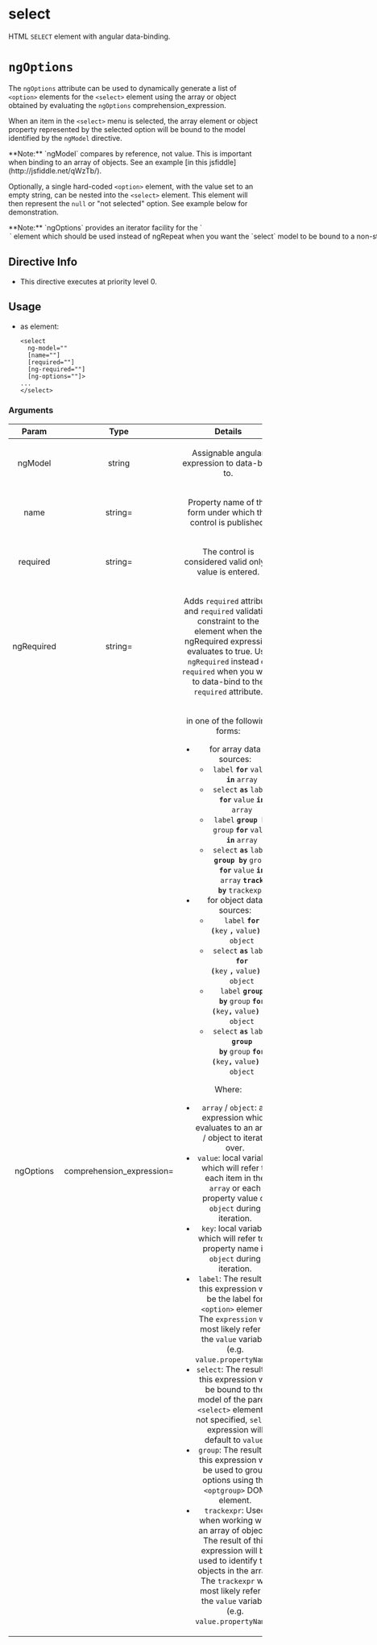 



# select








HTML `SELECT` element with angular data-binding.

# `ngOptions`

The `ngOptions` attribute can be used to dynamically generate a list of `<option>`
elements for the `<select>` element using the array or object obtained by evaluating the
`ngOptions` comprehension_expression.

When an item in the `<select>` menu is selected, the array element or object property
represented by the selected option will be bound to the model identified by the `ngModel`
directive.

<div class="alert alert-warning">
**Note:** `ngModel` compares by reference, not value. This is important when binding to an
array of objects. See an example [in this jsfiddle](http://jsfiddle.net/qWzTb/).
</div>

Optionally, a single hard-coded `<option>` element, with the value set to an empty string, can
be nested into the `<select>` element. This element will then represent the `null` or "not selected"
option. See example below for demonstration.

<div class="alert alert-warning">
**Note:** `ngOptions` provides an iterator facility for the `<option>` element which should be used instead
of ngRepeat when you want the
`select` model to be bound to a non-string value. This is because an option element can only
be bound to string values at present.
</div>








## Directive Info


* This directive executes at priority level 0.


## Usage




* as element:
    ```
    <select
      ng-model=""
      [name=""]
      [required=""]
      [ng-required=""]
      [ng-options=""]>
    ...
    </select>
    ```




### Arguments

| Param | Type | Details |
| :--: | :--: | :--: |
| ngModel | string | <p>Assignable angular expression to data-bind to.</p>  |
| name | string= | <p>Property name of the form under which the control is published.</p>  |
| required | string= | <p>The control is considered valid only if value is entered.</p>  |
| ngRequired | string= | <p>Adds <code>required</code> attribute and <code>required</code> validation constraint to the element when the ngRequired expression evaluates to true. Use <code>ngRequired</code> instead of <code>required</code> when you want to data-bind to the <code>required</code> attribute.</p>  |
| ngOptions | comprehension_expression= | <p>in one of the following forms:</p> <ul> <li>for array data sources:<ul> <li><code>label</code> <strong><code>for</code></strong> <code>value</code> <strong><code>in</code></strong> <code>array</code></li> <li><code>select</code> <strong><code>as</code></strong> <code>label</code> <strong><code>for</code></strong> <code>value</code> <strong><code>in</code></strong> <code>array</code></li> <li><code>label</code>  <strong><code>group by</code></strong> <code>group</code> <strong><code>for</code></strong> <code>value</code> <strong><code>in</code></strong> <code>array</code></li> <li><code>select</code> <strong><code>as</code></strong> <code>label</code> <strong><code>group by</code></strong> <code>group</code> <strong><code>for</code></strong> <code>value</code> <strong><code>in</code></strong> <code>array</code> <strong><code>track by</code></strong> <code>trackexpr</code></li> </ul> </li> <li>for object data sources:<ul> <li><code>label</code> <strong><code>for (</code></strong><code>key</code> <strong><code>,</code></strong> <code>value</code><strong><code>) in</code></strong> <code>object</code></li> <li><code>select</code> <strong><code>as</code></strong> <code>label</code> <strong><code>for (</code></strong><code>key</code> <strong><code>,</code></strong> <code>value</code><strong><code>) in</code></strong> <code>object</code></li> <li><code>label</code> <strong><code>group by</code></strong> <code>group</code> <strong><code>for (</code></strong><code>key</code><strong><code>,</code></strong> <code>value</code><strong><code>) in</code></strong> <code>object</code></li> <li><code>select</code> <strong><code>as</code></strong> <code>label</code> <strong><code>group by</code></strong> <code>group</code> <strong><code>for</code> <code>(</code></strong><code>key</code><strong><code>,</code></strong> <code>value</code><strong><code>) in</code></strong> <code>object</code></li> </ul> </li> </ul> <p>Where:</p> <ul> <li><code>array</code> / <code>object</code>: an expression which evaluates to an array / object to iterate over.</li> <li><code>value</code>: local variable which will refer to each item in the <code>array</code> or each property value of <code>object</code> during iteration.</li> <li><code>key</code>: local variable which will refer to a property name in <code>object</code> during iteration.</li> <li><code>label</code>: The result of this expression will be the label for <code>&lt;option&gt;</code> element. The <code>expression</code> will most likely refer to the <code>value</code> variable (e.g. <code>value.propertyName</code>).</li> <li><code>select</code>: The result of this expression will be bound to the model of the parent <code>&lt;select&gt;</code> element. If not specified, <code>select</code> expression will default to <code>value</code>.</li> <li><code>group</code>: The result of this expression will be used to group options using the <code>&lt;optgroup&gt;</code> DOM element.</li> <li><code>trackexpr</code>: Used when working with an array of objects. The result of this expression will be used to identify the objects in the array. The <code>trackexpr</code> will most likely refer to the <code>value</code> variable (e.g. <code>value.propertyName</code>).</li> </ul>  |




